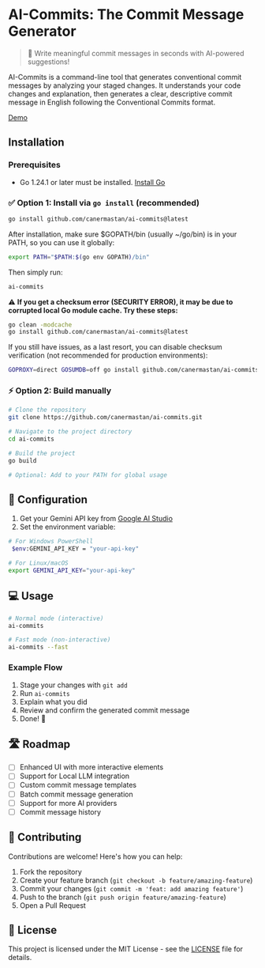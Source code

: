 # AI-Commits: The Commit Message Generator 

> 🚀 Write meaningful commit messages in seconds with AI-powered suggestions!

AI-Commits is a command-line tool that generates conventional commit messages by analyzing your staged changes. It understands your code changes and explanation, then generates a clear, descriptive commit message in English following the Conventional Commits format.

[Demo](https://github.com/user-attachments/assets/aa877a84-f36e-4bba-8829-90e6a24fffc9)

##  Installation
### Prerequisites

- Go 1.24.1 or later must be installed. [Install Go](https://go.dev/doc/install)

### ✅ Option 1: Install via `go install` (recommended)

```bash
go install github.com/canermastan/ai-commits@latest
```

After installation, make sure $GOPATH/bin (usually ~/go/bin) is in your PATH, so you can use it globally:

```bash
export PATH="$PATH:$(go env GOPATH)/bin"
```

Then simply run:

```bash
ai-commits
```

⚠️ **If you get a checksum error (SECURITY ERROR), it may be due to corrupted local Go module cache. Try these steps:**

```bash
go clean -modcache
go install github.com/canermastan/ai-commits@latest
```

If you still have issues, as a last resort, you can disable checksum verification (not recommended for production environments):

```bash
GOPROXY=direct GOSUMDB=off go install github.com/canermastan/ai-commits@latest
```

### ⚡ Option 2: Build manually

```bash
# Clone the repository
git clone https://github.com/canermastan/ai-commits.git

# Navigate to the project directory
cd ai-commits

# Build the project
go build

# Optional: Add to your PATH for global usage
```

## 🔑 Configuration

1. Get your Gemini API key from [Google AI Studio](https://makersuite.google.com/app/apikey)
2. Set the environment variable:

```bash
# For Windows PowerShell
 $env:GEMINI_API_KEY = "your-api-key"

# For Linux/macOS
export GEMINI_API_KEY="your-api-key"
```

## 💻 Usage

```bash
# Normal mode (interactive)
ai-commits

# Fast mode (non-interactive)
ai-commits --fast
```

### Example Flow
1. Stage your changes with `git add`
2. Run `ai-commits`
3. Explain what you did
4. Review and confirm the generated commit message
5. Done! 🎉

## 🛣️ Roadmap

- [ ] Enhanced UI with more interactive elements
- [ ] Support for Local LLM integration
- [ ] Custom commit message templates
- [ ] Batch commit message generation
- [ ] Support for more AI providers
- [ ] Commit message history

## 🤝 Contributing

Contributions are welcome! Here's how you can help:

1. Fork the repository
2. Create your feature branch (`git checkout -b feature/amazing-feature`)
3. Commit your changes (`git commit -m 'feat: add amazing feature'`)
4. Push to the branch (`git push origin feature/amazing-feature`)
5. Open a Pull Request

## 📝 License

This project is licensed under the MIT License - see the [LICENSE](LICENSE) file for details.
